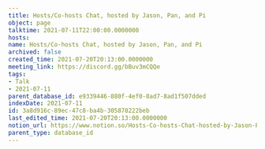 ```yaml
---
title: Hosts/Co-hosts Chat, hosted by Jason, Pan, and Pi
object: page
talktime: 2021-07-11T22:00:00.0000000
hosts: 
name: Hosts/Co-hosts Chat, hosted by Jason, Pan, and Pi
archived: false
created_time: 2021-07-20T20:13:00.0000000
meeting_link: https://discord.gg/bBuv3mCQQe
tags:
- Talk
- 2021-07-11
parent_database_id: e9339446-880f-4ef0-8ad7-8ad1f507dded
indexDate: 2021-07-11
id: 3a8d916c-89ec-47c8-ba4b-305878222beb
last_edited_time: 2021-07-20T20:13:00.0000000
notion_url: https://www.notion.so/Hosts-Co-hosts-Chat-hosted-by-Jason-Pan-and-Pi-3a8d916c89ec47c8ba4b305878222beb
parent_type: database_id
---
```





